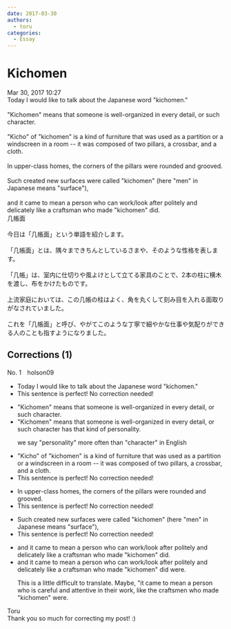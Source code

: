 ```yaml
---
date: 2017-03-30
authors:
  - toru
categories:
  - Essay
---
```


<h1 id="subject_show">Kichomen</h1>
<div class="date">Mar 30, 2017 10:27</div>
<div id="post"><div id="body_show_ori">
Today I would like to talk about the Japanese word "kichomen."<br/><br/>"Kichomen" means that someone is well-organized in every detail, or such character.<br/><br/>"Kicho" of "kichomen" is a kind of furniture that was used as a partition or a windscreen in a room -- it was composed of two pillars, a crossbar, and a cloth.<br/><br/>In upper-class homes, the corners of the pillars were rounded and grooved.<br/><br/>Such created new surfaces were called "kichomen" (here "men" in Japanese means "surface"), <br/><br/>and it came to mean a person who can work/look after politely and delicately like a craftsman who made "kichomen" did.
</div></div>

<!-- more -->

<div id="post_ja"><div id="body_show_mo">
几帳面<br/><br/>今日は「几帳面」という単語を紹介します。<br/><br/>「几帳面」とは、隅々まできちんとしているさまや、そのような性格を表します。<br/><br/>「几帳」は、室内に仕切りや風よけとして立てる家具のことで、2本の柱に横木を渡し、布をかけたものです。<br/><br/>上流家庭においては、この几帳の柱はよく、角を丸くして刻み目を入れる面取りがなされていました。<br/><br/>これを「几帳面」と呼び、やがてこのような丁寧で細やかな仕事や気配りができる人のことも指すようになりました。
</div></div>

## Corrections (1)
<div id="block"><div class="first_name"> No. 1　<span class="just_name">holson09</span></div><div id="block2">
<ul class="correction_field">
<li class="incorrect">Today I would like to talk about the Japanese word "kichomen."</li>
<li class="corrected perfect">This sentence is perfect! No correction needed!</li>
</ul>
<ul class="correction_field">
<li class="incorrect">"Kichomen" means that someone is well-organized in every detail, or such character.</li>
<li class="corrected correct">
"Kichomen" means that someone is well-organized in every detail, or <span class="sline">such character </span><span class="f_blue">has that kind of personality</span>.
<p class="correction_comment">we say "personality" more often than "character" in English</p>
</li>
</ul>
<ul class="correction_field">
<li class="incorrect">"Kicho" of "kichomen" is a kind of furniture that was used as a partition or a windscreen in a room -- it was composed of two pillars, a crossbar, and a cloth.</li>
<li class="corrected perfect">This sentence is perfect! No correction needed!</li>
</ul>
<ul class="correction_field">
<li class="incorrect">In upper-class homes, the corners of the pillars were rounded and grooved.</li>
<li class="corrected perfect">This sentence is perfect! No correction needed!</li>
</ul>
<ul class="correction_field">
<li class="incorrect">Such created new surfaces were called "kichomen" (here "men" in Japanese means "surface"), </li>
<li class="corrected perfect">This sentence is perfect! No correction needed!</li>
</ul>
<ul class="correction_field">
<li class="incorrect">and it came to mean a person who can work/look after politely and delicately like a craftsman who made "kichomen" did.</li>
<li class="corrected correct">
and it came to mean a person who can work/look after politely and delicately like a craftsman who made "kichomen" <span class="f_red">did </span><span class="f_blue">were.</span>
<p class="correction_comment">This is a little difficult to translate. Maybe, "it came to mean a person who is careful and attentive in their work, like the craftsmen who made "kichomen" were.</p>
</li>
</ul>
</div><div class="name"><span class="just_name">Toru</span><br>
Thank you so much for correcting my post! :)
</div>
</div>

